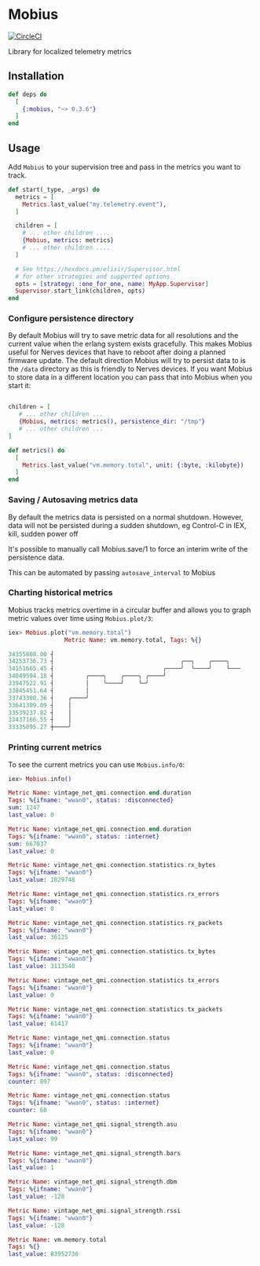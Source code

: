 # Mobius

[![CircleCI](https://circleci.com/gh/mattludwigs/mobius/tree/main.svg?style=svg)](https://circleci.com/gh/mattludwigs/mobius/tree/main)

Library for localized telemetry metrics

## Installation

```elixir
def deps do
  [
    {:mobius, "~> 0.3.6"}
  ]
end
```

## Usage

Add `Mobius` to your supervision tree and pass in the metrics you want to track.

```elixir
def start(_type, _args) do
  metrics = [
    Metrics.last_value("my.telemetry.event"),
  ]

  children = [
    # ... other children ....
    {Mobius, metrics: metrics}
    # ... other children ....
  ]

  # See https://hexdocs.pm/elixir/Supervisor.html
  # for other strategies and supported options
  opts = [strategy: :one_for_one, name: MyApp.Supervisor]
  Supervisor.start_link(children, opts)
end
```

### Configure persistence directory

By default Mobius will try to save metric data for all resolutions and the
current value when the erlang system exists gracefully. This makes Mobius useful
for Nerves devices that have to reboot after doing a planned firmware update.
The default direction Mobius will try to persist data to is the `/data`
directory as this is friendly to Nerves devices. If you want Mobius to store
data in a different location you can pass that into Mobius when you start it:

```elixir

children = [
   # ... other children ...
   {Mobius, metrics: metrics(), persistence_dir: "/tmp"}
   # ... other children ...
]

def metrics() do
  [
    Metrics.last_value("vm.memory.total", unit: {:byte, :kilobyte})
  ]
end
```

### Saving / Autosaving metrics data

By default the metrics data is persisted on a normal shutdown. However, data will not
be persisted during a sudden shutdown, eg Control-C in IEX, kill, sudden power off

It's possible to manually call Mobius.save/1 to force an interim write of the persistence data.

This can be automated by passing `autosave_interval` to Mobius

### Charting historical metrics

Mobius tracks metrics overtime in a circular buffer and allows you to graph
metric values over time using `Mobius.plot/3`:

```elixir
iex> Mobius.plot("vm.memory.total")
                Metric Name: vm.memory.total, Tags: %{}

34355808.00 ┤
34253736.73 ┤                                    ╭──╮    ╭────╮
34151665.45 ┤                               ╭────╯  ╰────╯    ╰───
34049594.18 ┤         ╭────╮    ╭────╮ ╭────╯
33947522.91 ┤         │    ╰────╯    ╰─╯
33845451.64 ┤         │
33743380.36 ┤    ╭────╯
33641309.09 ┤    │
33539237.82 ┤    │
33437166.55 ┤    │
33335095.27 ┼────╯
```

### Printing current metrics

To see the current metrics you can use `Mobius.info/0`:

```elixir
iex> Mobius.info()

Metric Name: vintage_net_qmi.connection.end.duration
Tags: %{ifname: "wwan0", status: :disconnected}
sum: 1247
last_value: 0

Metric Name: vintage_net_qmi.connection.end.duration
Tags: %{ifname: "wwan0", status: :internet}
sum: 667037
last_value: 0

Metric Name: vintage_net_qmi.connection.statistics.rx_bytes
Tags: %{ifname: "wwan0"}
last_value: 1829748

Metric Name: vintage_net_qmi.connection.statistics.rx_errors
Tags: %{ifname: "wwan0"}
last_value: 0

Metric Name: vintage_net_qmi.connection.statistics.rx_packets
Tags: %{ifname: "wwan0"}
last_value: 36125

Metric Name: vintage_net_qmi.connection.statistics.tx_bytes
Tags: %{ifname: "wwan0"}
last_value: 3113540

Metric Name: vintage_net_qmi.connection.statistics.tx_errors
Tags: %{ifname: "wwan0"}
last_value: 0

Metric Name: vintage_net_qmi.connection.statistics.tx_packets
Tags: %{ifname: "wwan0"}
last_value: 61417

Metric Name: vintage_net_qmi.connection.status
Tags: %{ifname: "wwan0"}
last_value: 0

Metric Name: vintage_net_qmi.connection.status
Tags: %{ifname: "wwan0", status: :disconnected}
counter: 897

Metric Name: vintage_net_qmi.connection.status
Tags: %{ifname: "wwan0", status: :internet}
counter: 68

Metric Name: vintage_net_qmi.signal_strength.asu
Tags: %{ifname: "wwan0"}
last_value: 99

Metric Name: vintage_net_qmi.signal_strength.bars
Tags: %{ifname: "wwan0"}
last_value: 1

Metric Name: vintage_net_qmi.signal_strength.dbm
Tags: %{ifname: "wwan0"}
last_value: -128

Metric Name: vintage_net_qmi.signal_strength.rssi
Tags: %{ifname: "wwan0"}
last_value: -128

Metric Name: vm.memory.total
Tags: %{}
last_value: 83952736
```
